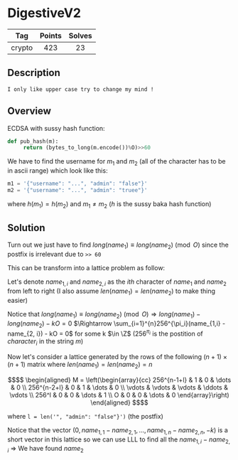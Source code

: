 # DigestiveV2
|**Tag** | **Points** | **Solves**|
|:------:|:----------:|:---------:|
|crypto  |     423   |     23    |

## Description
```
I only like upper case try to change my mind !
```

## Overview

ECDSA with sussy hash function:

```python
def pub_hash(m):
     return (bytes_to_long(m.encode())%O)>>60 
```

We have to find the username for $m_1$ and $m_2$ (all of the character has to be in ascii range) which look like this:

```python
m1 = '{"username": "...", "admin": "false"}'
m2 = '{"username": "...", "admin": "truee"}'
```

where $h(m_1) = h(m_2)$ and $m_1 \neq m_2$ ($h$ is the sussy baka hash function)

## Solution

Turn out we just have to find $long(name_1) \equiv long(name_2) \pmod{O}$ since the postfix is irrelevant due to `>> 60`

This can be transform into a lattice problem as follow:

Let's denote $name_{1, i}$ and $name_{2, i}$ as the $ith$ character of $name_1$ and $name_2$ from left to right (I also assume $len(name_1) = len(name_2)$ to make thing easier)

Notice that $long(name_1) \equiv long(name_2) \pmod{O} \Rightarrow long(name_1) - long(name_2) - kO = 0$ $\Rightarrow \sum_{i=1}^{n}256^{\pi_i}(name_{1,i} - name_{2, i}) - kO = 0$ for some k $\in \Z$ ($256^{\pi_i}$ is the postition of $character_i$ in the string $m$)

Now let's consider a lattice generated by the rows of the following $(n+1) \times (n+1)$ matrix where $len(name_1) = len(name_2) = n$  
```math
$$
\begin{aligned}

M = 
\left(\begin{array}{cc} 
256^{n-1+l} & 1 & 0 & \dots & 0 \\
256^{n-2+l} & 0 & 1 & \dots & 0 \\
\vdots      & \vdots & \vdots & \ddots & \vdots \\
256^l       & 0  & 0  & \dots      & 1 \\
O           & 0 &  0  & \dots      & 0


\end{array}\right)

\end{aligned}
$$
```
where `l = len('", "admin": "false"}')` (the postfix)

Notice that the vector $(0, name_{1, 1} - name_{2, 1}, \dots, name_{1, n}- name_{2, n}, -k)$ is a short vector in this lattice so we can use LLL to find all the $name_{1, i} - name_{2, i}$ $\Rightarrow$ We have found $name_2$


